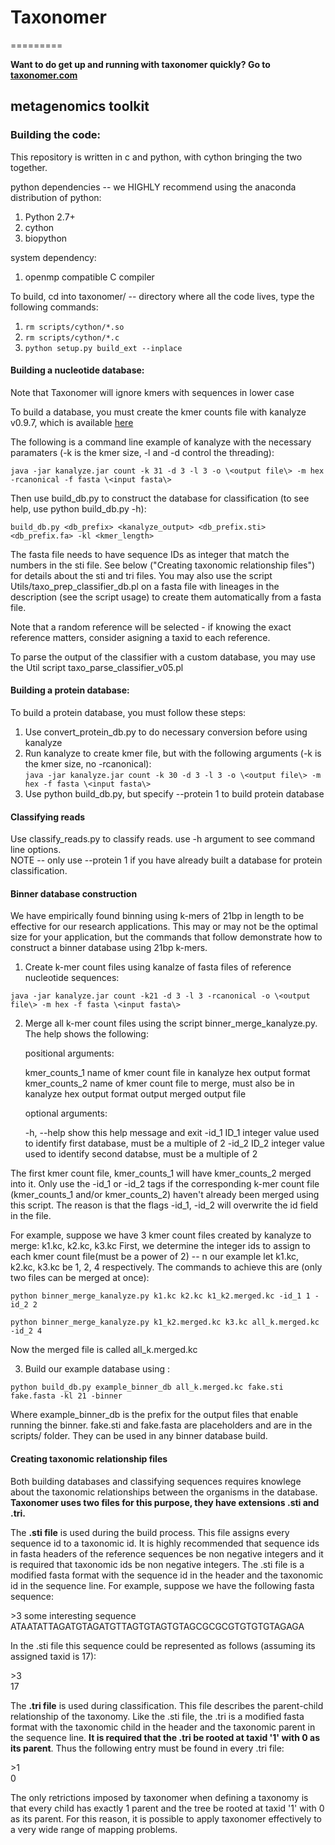 # Taxonomer
=========

__Want to do get up and running with taxonomer quickly?  Go to [taxonomer.com](http://www.taxonomer.com)__

## metagenomics toolkit 

### Building the code:

This repository is written in c and python, with cython bringing the two together.  

python dependencies -- we HIGHLY recommend using the anaconda distribution of python:

1. Python 2.7+
2. cython
3. biopython

system dependency:
1. openmp compatible C compiler

To build, cd into taxonomer/ -- directory where all the code lives, type the following commands:

1. `rm scripts/cython/*.so`
2. `rm scripts/cython/*.c`
3. `python setup.py build_ext --inplace`

#### Building a nucleotide database:

Note that Taxonomer will ignore kmers with sequences in lower case

To build a database, you must create the kmer counts file with kanalyze v0.9.7, which
is available [here](https://sourceforge.net/projects/kanalyze/files/v0.9.7/)

The following is a command line example of kanalyze with the necessary paramaters (-k is the kmer size, -l and -d control the threading):      
  
`java -jar kanalyze.jar count -k 31 -d 3 -l 3 -o \<output file\> -m hex -rcanonical -f fasta \<input fasta\>`

Then use build_db.py to construct the database for classification (to see help, use python build_db.py -h):

`build_db.py <db_prefix> <kanalyze_output> <db_prefix.sti> <db_prefix.fa> -kl <kmer_length>`

The fasta file needs to have sequence IDs as integer that match the numbers in the sti file. See below ("Creating taxonomic relationship files") for details about the sti and tri files. You may also use the script Utils/taxo_prep_classifier_db.pl on a fasta file with lineages in the description (see the script usage) to create them automatically from a fasta file.

Note that a random reference will be selected - if knowing the exact reference matters, consider asigning a taxid to each reference.

To parse the output of the classifier with a custom database, you may use the Util script taxo_parse_classifier_v05.pl


#### Building a protein database:

To build a protein database, you must follow these steps:

1.  Use convert_protein_db.py to do necessary conversion before using kanalyze
2.  Run kanalyze to create kmer file, but with the following arguments (-k is the kmer size, no -rcanonical):  
  `java -jar kanalyze.jar count -k 30 -d 3 -l 3 -o \<output file\> -m hex -f fasta \<input fasta\>`
3.  Use python build_db.py, but specify --protein 1 to build protein database

#### Classifying reads

Use classify_reads.py to classify reads.  use -h argument to see command line options.  
NOTE -- only use --protein 1 if you have already built a database for protein classification.

#### Binner database construction

We have empirically found binning using k-mers of 21bp in length to be effective for our research applications.  This may or may not be the optimal size for your application, but the commands that follow demonstrate how to construct a binner database using 21bp k-mers.  

1.  Create k-mer count files using kanalze of fasta files of reference nucleotide sequences:
   
 `java -jar kanalyze.jar count -k21 -d 3 -l 3 -rcanonical -o \<output file\> -m hex -f fasta \<input fasta\>`

2.  Merge all k-mer count files using the script binner_merge_kanalyze.py.  The help shows the following: 
    
    positional arguments:
    
    kmer_counts_1   name of kmer count file in kanalyze hex output format
    kmer_counts_2   name of kmer count file to merge, must also be in kanalyze hex output format
    output          merged output file

    optional arguments:
    
    -h, --help     show this help message and exit
    -id_1 ID_1     integer value used to identify first database, must be a multiple of 2
    -id_2 ID_2     integer value used to identify second databse, must be a multiple of 2
  
  The first kmer count file, kmer_counts_1 will have kmer_counts_2 merged into it.  Only use the -id_1 or -id_2 tags if the   corresponding k-mer count file (kmer_counts_1 and/or kmer_counts_2) haven't already been merged using this script.  The reason is that the flags -id_1, -id_2 will overwrite the id field in the file.
  
  For example, suppose we have 3 kmer count files created by kanalyze to merge: k1.kc, k2.kc, k3.kc
  First, we determine the integer ids to assign to each kmer count file(must be a power of 2) -- n our example let k1.kc, k2.kc, k3.kc be 1, 2, 4 respectively.  The commands to achieve this are (only two files can be merged at once):
  
  `python binner_merge_kanalyze.py k1.kc k2.kc k1_k2.merged.kc -id_1 1 -id_2 2`
  
  `python binner_merge_kanalyze.py k1_k2.merged.kc k3.kc all_k.merged.kc -id_2 4`
  
  Now the merged file is called all_k.merged.kc
  
3. Build our example database using :
  
  `python build_db.py example_binner_db all_k.merged.kc fake.sti fake.fasta -kl 21 -binner`

Where example_binner_db is the prefix for the output files that enable running the binner.  fake.sti and fake.fasta are placeholders and are in the scripts/ folder.  They can be used in any binner database build.  

#### Creating taxonomic relationship files

Both building databases and classifying sequences requires knowlege about the taxonomic relationships between the organisms in the database.  __Taxonomer uses two files for this purpose, they have extensions .sti and .tri.__  

The __.sti file__ is used during the build process.  This file assigns every sequence id to a taxonomic id.  It is highly recommended that sequence ids in fasta headers of the reference sequences be non negative integers and it is required that taxonomic ids be non negative integers.  The .sti file is a modified fasta format with the sequence id in the header and the taxonomic id in the sequence line.  For example, suppose we have the following fasta sequence:

\>3 some interesting sequence    
ATAATATTAGATGTAGATGTTAGTGTAGTGTAGCGCGCGTGTGTGTAGAGA

In the .sti file this sequence could be represented as follows (assuming its assigned taxid is 17):

\>3    
17

The __.tri file__ is used during classification.  This file describes the parent-child relationship of the taxonomy.  Like the .sti file, the .tri is a modified fasta format with the taxonomic child in the header and the taxonomic parent in the sequence line.  __It is required that the .tri be rooted at taxid '1' with 0 as its parent__.  Thus the following entry must be found in every .tri file:

\>1    
0

The only retrictions imposed by taxonomer when defining a taxonomy is that every child has exactly 1 parent and the tree be rooted at taxid '1' with 0 as its parent.  For this reason, it is possible to apply taxonomer effectively to a very wide range of mapping problems.  







